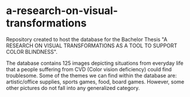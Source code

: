 # a-research-on-visual-transformations
Repository created to host the database for the Bachelor Thesis "A RESEARCH ON VISUAL TRANSFORMATIONS AS A TOOL TO SUPPORT COLOR BLINDNESS".

The database contains 125 images depicting situations from everyday life that a people suffering from CVD (Color vision deficiency) could find troublesome. Some of the themes we can find within the database are: artistic/office supplies, sports games, food, board games. However, some other pictures do not fall into any generalized category.
